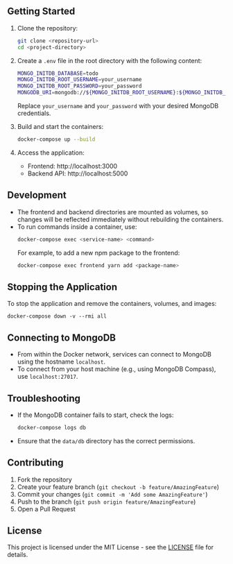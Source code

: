 ## Getting Started

1. Clone the repository:
   ```bash
   git clone <repository-url>
   cd <project-directory>
   ```

2. Create a `.env` file in the root directory with the following content:
   ```bash
   MONGO_INITDB_DATABASE=todo
   MONGO_INITDB_ROOT_USERNAME=your_username
   MONGO_INITDB_ROOT_PASSWORD=your_password
   MONGODB_URI=mongodb://${MONGO_INITDB_ROOT_USERNAME}:${MONGO_INITDB_ROOT_PASSWORD}@db:27017/${MONGO_INITDB_DATABASE}?authSource=admin
   ```
   Replace `your_username` and `your_password` with your desired MongoDB credentials.

3. Build and start the containers:
   ```bash
   docker-compose up --build
   ```

4. Access the application:
   - Frontend: http://localhost:3000
   - Backend API: http://localhost:5000

## Development

- The frontend and backend directories are mounted as volumes, so changes will be reflected immediately without rebuilding the containers.
- To run commands inside a container, use:
  ```bash
  docker-compose exec <service-name> <command>
  ```
  For example, to add a new npm package to the frontend:
  ```bash
  docker-compose exec frontend yarn add <package-name>
  ```

## Stopping the Application

To stop the application and remove the containers, volumes, and images:
```
docker-compose down -v --rmi all
```

## Connecting to MongoDB

- From within the Docker network, services can connect to MongoDB using the hostname `localhost`.
- To connect from your host machine (e.g., using MongoDB Compass), use `localhost:27017`.

## Troubleshooting

- If the MongoDB container fails to start, check the logs:
  ```bash
  docker-compose logs db
  ```
- Ensure that the `data/db` directory has the correct permissions.

## Contributing

1. Fork the repository
2. Create your feature branch (`git checkout -b feature/AmazingFeature`)
3. Commit your changes (`git commit -m 'Add some AmazingFeature'`)
4. Push to the branch (`git push origin feature/AmazingFeature`)
5. Open a Pull Request

## License

This project is licensed under the MIT License - see the [LICENSE](LICENSE) file for details.
